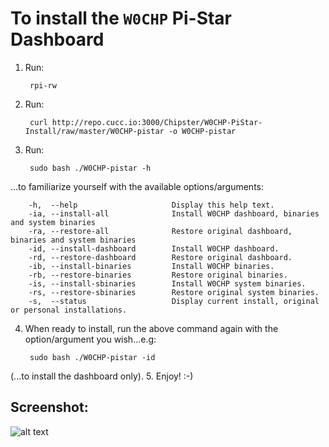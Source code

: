 # To install the `W0CHP` Pi-Star Dashboard

1. Run: 

        rpi-rw
2. Run: 

        curl http://repo.cucc.io:3000/Chipster/W0CHP-PiStar-Install/raw/master/W0CHP-pistar -o W0CHP-pistar
3. Run: 

        sudo bash ./W0CHP-pistar -h
...to familiarize yourself with the available options/arguments:

        -h,  --help                     Display this help text.
        -ia, --install-all              Install W0CHP dashboard, binaries and system binaries
        -ra, --restore-all              Restore original dashboard, binaries and system binaries
        -id, --install-dashboard        Install W0CHP dashboard.
        -rd, --restore-dashboard        Restore original dashboard.
        -ib, --install-binaries         Install W0CHP binaries.
        -rb, --restore-binaries         Restore original binaries.
        -is, --install-sbinaries        Install W0CHP system binaries.
        -rs, --restore-sbinaries        Restore original system binaries.
        -s,  --status                   Display current install, original or personal installations.
4. When ready to install, run the above command again with the option/argument you wish...e.g:

        sudo bash ./W0CHP-pistar -id
(...to install the dashboard only).
5. Enjoy! :-)

## Screenshot:
![alt text](http://techdocs.cuccio.us/W0CHP-Dash.png "Screenshot")

